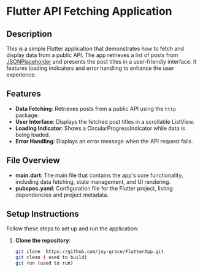# Flutter API Fetching Application

## Description

This is a simple Flutter application that demonstrates how to fetch and display data from a public API. The app retrieves a list of posts from [JSONPlaceholder](https://jsonplaceholder.typicode.com/posts) and presents the post titles in a user-friendly interface. It features loading indicators and error handling to enhance the user experience.

## Features

- **Data Fetching**: Retrieves posts from a public API using the `http` package.
- **User Interface**: Displays the fetched post titles in a scrollable ListView.
- **Loading Indicator**: Shows a CircularProgressIndicator while data is being loaded.
- **Error Handling**: Displays an error message when the API request fails.

## File Overview

- **main.dart**: The main file that contains the app's core functionality, including data fetching, state management, and UI rendering.
- **pubspec.yaml**: Configuration file for the Flutter project, listing dependencies and project metadata.

## Setup Instructions

Follow these steps to set up and run the application:

1. **Clone the repository**:
   ```bash
   git clone  https://github.com/joy-grace/FlutterApp.git
   git clean ( used to build)
   git run (used to run)